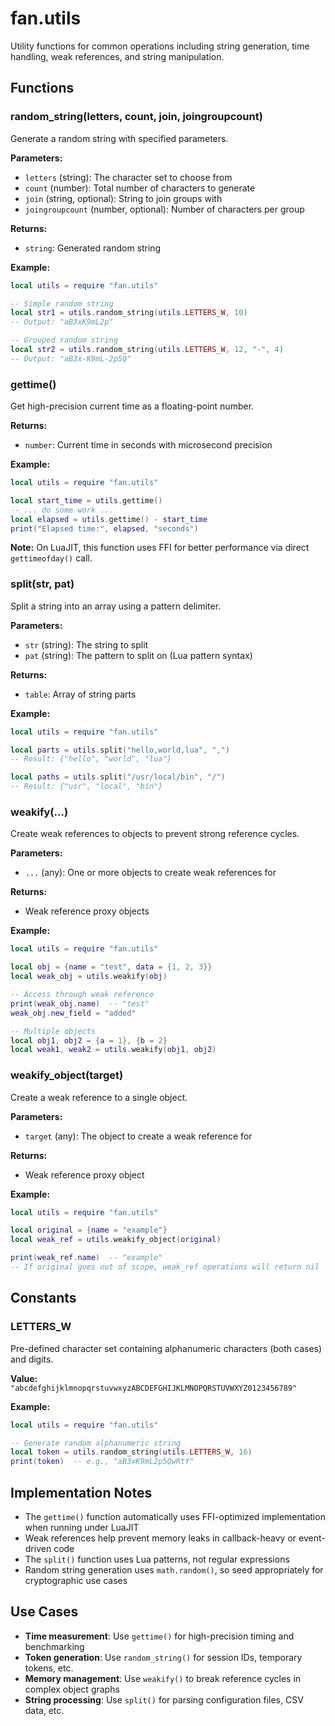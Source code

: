 # fan.utils

Utility functions for common operations including string generation, time handling, weak references, and string manipulation.

## Functions

### random_string(letters, count, join, joingroupcount)

Generate a random string with specified parameters.

**Parameters:**
- `letters` (string): The character set to choose from
- `count` (number): Total number of characters to generate
- `join` (string, optional): String to join groups with
- `joingroupcount` (number, optional): Number of characters per group

**Returns:**
- `string`: Generated random string

**Example:**
```lua
local utils = require "fan.utils"

-- Simple random string
local str1 = utils.random_string(utils.LETTERS_W, 10)
-- Output: "aB3xK9mL2p"

-- Grouped random string
local str2 = utils.random_string(utils.LETTERS_W, 12, "-", 4)
-- Output: "aB3x-K9mL-2p5Q"
```

### gettime()

Get high-precision current time as a floating-point number.

**Returns:**
- `number`: Current time in seconds with microsecond precision

**Example:**
```lua
local utils = require "fan.utils"

local start_time = utils.gettime()
-- ... do some work ...
local elapsed = utils.gettime() - start_time
print("Elapsed time:", elapsed, "seconds")
```

**Note:** On LuaJIT, this function uses FFI for better performance via direct `gettimeofday()` call.

### split(str, pat)

Split a string into an array using a pattern delimiter.

**Parameters:**
- `str` (string): The string to split
- `pat` (string): The pattern to split on (Lua pattern syntax)

**Returns:**
- `table`: Array of string parts

**Example:**
```lua
local utils = require "fan.utils"

local parts = utils.split("hello,world,lua", ",")
-- Result: {"hello", "world", "lua"}

local paths = utils.split("/usr/local/bin", "/")
-- Result: {"usr", "local", "bin"}
```

### weakify(...)

Create weak references to objects to prevent strong reference cycles.

**Parameters:**
- `...` (any): One or more objects to create weak references for

**Returns:**
- Weak reference proxy objects

**Example:**
```lua
local utils = require "fan.utils"

local obj = {name = "test", data = {1, 2, 3}}
local weak_obj = utils.weakify(obj)

-- Access through weak reference
print(weak_obj.name)  -- "test"
weak_obj.new_field = "added"

-- Multiple objects
local obj1, obj2 = {a = 1}, {b = 2}
local weak1, weak2 = utils.weakify(obj1, obj2)
```

### weakify_object(target)

Create a weak reference to a single object.

**Parameters:**
- `target` (any): The object to create a weak reference for

**Returns:**
- Weak reference proxy object

**Example:**
```lua
local utils = require "fan.utils"

local original = {name = "example"}
local weak_ref = utils.weakify_object(original)

print(weak_ref.name)  -- "example"
-- If original goes out of scope, weak_ref operations will return nil
```

## Constants

### LETTERS_W

Pre-defined character set containing alphanumeric characters (both cases) and digits.

**Value:** `"abcdefghijklmnopqrstuvwxyzABCDEFGHIJKLMNOPQRSTUVWXYZ0123456789"`

**Example:**
```lua
local utils = require "fan.utils"

-- Generate random alphanumeric string
local token = utils.random_string(utils.LETTERS_W, 16)
print(token)  -- e.g., "aB3xK9mL2p5QwRtY"
```

## Implementation Notes

- The `gettime()` function automatically uses FFI-optimized implementation when running under LuaJIT
- Weak references help prevent memory leaks in callback-heavy or event-driven code
- The `split()` function uses Lua patterns, not regular expressions
- Random string generation uses `math.random()`, so seed appropriately for cryptographic use cases

## Use Cases

- **Time measurement**: Use `gettime()` for high-precision timing and benchmarking
- **Token generation**: Use `random_string()` for session IDs, temporary tokens, etc.
- **Memory management**: Use `weakify()` to break reference cycles in complex object graphs
- **String processing**: Use `split()` for parsing configuration files, CSV data, etc.